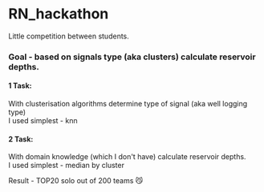 # RN_hackathon
Little competition between students.  
### Goal - based on signals type (aka clusters) calculate reservoir depths.

#### 1 Task:

With clusterisation algorithms determine type of signal (aka well logging type)  
I used simplest - knn

#### 2 Task:

With domain knowledge (which I don't have) calculate reservoir depths.  
I used simplest - median by cluster

Result - TOP20 solo out of 200 teams :smirk_cat:
